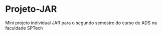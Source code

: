 # Projeto-JAR
Mini projeto individual JAR para o segundo semestre do curso de ADS na faculdade SPTech

